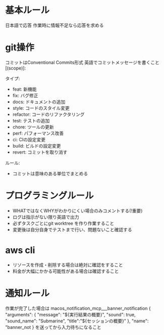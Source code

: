 # 基本ルール
日本語で応答
作業時に情報不足なら応答を求める

# git操作
コミットはConventional Commits形式
英語でコミットメッセージを書くこと
<type>[(scope)]: <description>

タイプ:
- feat: 新機能
- fix: バグ修正
- docs: ドキュメントの追加
- style: コードのスタイル変更
- refactor: コードのリファクタリング
- test: テストの追加
- chore: ツールの更新
- perf: パフォーマンス改善
- ci: CIの設定変更
- build: ビルドの設定変更
- revert: コミットを取り消す

ルール:
- コミットは意味のある単位でまとめる

# プログラミングルール

- WHATではなくWHYがわかりにくい場合のみコメントする(!重要)
- ログは指示がない限り英語で出力
- 必ずタスクごとにgit worktree を作り作業すること
- 変更後は自分自身でテストまで行い、問題ないこと確認する

# aws cli
- リソースを作成・削除する場合は絶対に確認をすること
- 料金が大幅にかかる可能性がある場合は確認すること

# 通知ルール
作業が完了した場合は
macos_notification_mcp___banner_notification
{
  "arguments": {
    "message": "${実行結果の概要}",
    "sound": true,
    "sound_name": "Submarine",
    "title":"${セッションの概要}"
  },
  "name": "banner_not
}
を送ってから入力待ちになること

